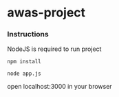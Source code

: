 # awas-project

### Instructions
NodeJS is required to run project
<pre><code>npm install</code></pre>
<pre><code>node app.js</code></pre>
open localhost:3000 in your browser
